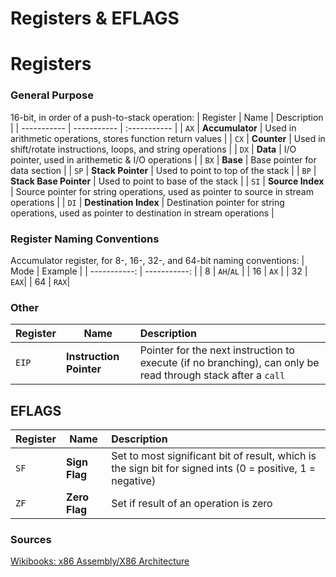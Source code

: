 # Registers & EFLAGS

# Registers
### General Purpose
16-bit, in order of a push-to-stack operation:
| Register | Name | Description |
| ----------- | ----------- | :----------- |
| `AX` | **Accumulator** | Used in arithmetic operations, stores function return values |
| `CX` | **Counter** | Used in shift/rotate instructions, loops, and string operations |
| `DX` | **Data** | I/O pointer, used in arithemetic & I/O operations |
| `BX` | **Base** | Base pointer for data section |
| `SP` | **Stack Pointer** | Used to point to top of the stack |
| `BP` | **Stack Base Pointer** | Used to point to base of the stack |
| `SI` | **Source Index** | Source pointer for string operations, used as pointer to source in stream operations |
| `DI` | **Destination Index** | Destination pointer for string operations, used as pointer to destination in stream operations |

### Register Naming Conventions
Accumulator register, for 8-, 16-, 32-, and 64-bit naming conventions:
| Mode | Example |
| -----------: | -----------: |
| 8 | `AH`/`AL` |
| 16 | `AX` |
| 32 | `EAX`| 
| 64 | `RAX`|

### Other
| Register | Name | Description |
| ----------- | ----------- | :----------- |
| `EIP` | **Instruction Pointer** | Pointer for the next instruction to execute (if no branching), can only be read through stack after a `call` |

## EFLAGS
| Register | Name | Description |
| ----------- | ----------- | :----------- |
| `SF` | **Sign Flag** | Set to most significant bit of result, which is the sign bit for signed ints (0 = positive, 1 = negative) |
| `ZF` | **Zero Flag** | Set if result of an operation is zero |




### Sources
[Wikibooks: x86 Assembly/X86 Architecture](https://en.wikibooks.org/wiki/X86_Assembly/X86_Architecture)
